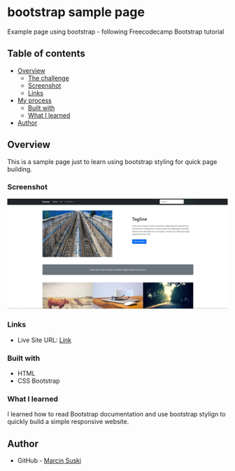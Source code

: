 # bootstrap sample page
Example page using bootstrap - following Freecodecamp Bootstrap tutorial 

## Table of contents
- [Overview](#overview)
  - [The challenge](#the-challenge)
  - [Screenshot](#screenshot)
  - [Links](#links)
- [My process](#my-process)
  - [Built with](#built-with)
  - [What I learned](#what-i-learned)
- [Author](#author)


## Overview
This is a sample page just to learn using bootstrap styling for quick page building. 


### Screenshot

![](/img/desktop-preview.JPG)


### Links
- Live Site URL: [Link](https://zippy-praline-ce9ffb.netlify.app/)


### Built with
- HTML
- CSS Bootstrap


### What I learned
I learned how to read Bootstrap documentation and use bootstrap stylign to quickly build a simple responsive website.

## Author
- GitHub - [Marcin Suski](https://github.com/marcinsuski)
